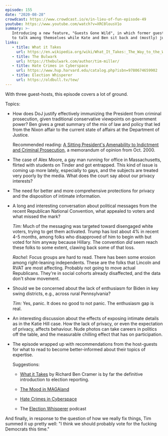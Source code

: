 ```yaml
---
episode: 155
date: "2020-08-28"
crowdcast: https://www.crowdcast.io/e/in-lieu-of-fun-episode-49
youtube: https://www.youtube.com/watch?v=XRC0lousV1o
summary: >-
   Introducing a new feature, "Guests Gone Wild", in which former guests return
   to talk among themselves while Kate and Ben sit back and (mostly) just watch.
links:
   - title: What it Takes
     url: https://en.wikipedia.org/wiki/What_It_Takes:_The_Way_to_the_White_House
   - title: The Bulwark
     url: https://thebulwark.com/author/tim-miller/
   - title: Hate Crimes in Cyberspace
     url: https://www.hup.harvard.edu/catalog.php?isbn=9780674659902
   - title: Election Whisperer
     url: https://oldbull.tv/tew/
---
```

With three guest-hosts, this episode covers a lot of ground.

Topics:

- How does DoJ justify effectively immunizing the President from criminal
  prosecution, given traditional conservative viewpoints on government power?
  Ben gives a great summary of the mix of law and policy that led from the
  Nixon affair to the current state of affairs at the Department of Justice.

  Recommended reading: [A Sitting President's Amenability to Indictment and
  Criminal Prosecution](https://www.justice.gov/file/19351/download), a
  memorandum of opinion from Oct. 2000.

- The case of Alex Moore, a gay man running for office in Massachusetts,
  flirted with students on Tinder and got entrapped.  This kind of issue is
  coming up more lately, especially to gays, and the subjects are treated very
  poorly by the media. What does the court say about our privacy interests?

- The need for better and more comprehensive protections for privacy and the
  disposition of intimate information.

- A long and interesting conversation about political messages from the recent
  Republican National Convention, what appealed to voters and what missed the
  mark?

  *Tim:* Much of the messaging was targeted toward disengaged white voters,
  trying to get them activated.  Trump has lost about 4% in recent 4-5 months,
  among folks who disapproved of him to begin with but voted for him anyway
  because Hillary. The convention _did_ seem reach these folks to some extent,
  clawing back some of that loss.

  *Rachel:* Focus groups are hard to read. There has been some erosion among
  right-leaning independents. These are the folks that Lincoln and RVAT are
  most affecting. Probably not going to move actual Republicans. They're in
  social cohorts already disaffected, and the data don't show movement.

- Should we be concerned about the lack of enthusiasm for Biden in key swing
  districts, e.g., across rural Pennsylvania?

  *Tim:* Yes, panic. It does no good to not panic.  The enthusiasm gap is real.

- An interesting discussion about the effects of exposing intimate details as
  in the Katie Hill case. How the lack of privacy, or even the expectation of
  privacy, affects behaviour.  Nude photos can take careers in politics off the
  table, and the measurable chilling effect that has on participation.

- The episode wrapped up with recommendations from the host-guests for what to
  read to become better-informed about their topics of expertise.

  Suggestions:

    - [What it Takes](https://www.hup.harvard.edu/catalog.php?isbn=9780674659902)
      by Richard Ben Cramer is by far the definitive introduction to election
      reporting.

    - [The Mood in MAGAland](https://www.rollingstone.com/politics/politics-features/trump-reelection-chances-2020-house-senate-candidates-biden-1024862/)

    - [Hate Crimes in Cyberspace](https://www.hup.harvard.edu/catalog.php?isbn=9780674659902)

    - The [Election Whisperer](https://oldbull.tv/tew/) podcast

And finally, in response to the question of how we really fix things, Tim
summed it up pretty well: "I think we should probably vote for the fucking
Democrats this time."
